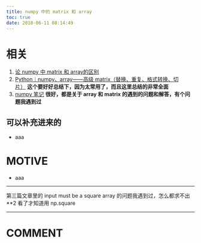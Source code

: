 ```yaml
---
title: numpy 中的 matrix 和 array
toc: true
date: 2018-06-11 08:14:49
---
```



# 相关

1. [论 numpy 中 matrix 和 array的区别](https://blog.csdn.net/vincentlipan/article/details/20717163)
2. [Python︱numpy、array——高级 matrix（替换、重复、格式转换、切片）](https://blog.csdn.net/sinat_26917383/article/details/52290505) **这个要好好总结下，因为太常用了，而且这里总结的非常全面**
3. [numpy 笔记](https://blog.csdn.net/niuniuyuh/article/details/71213179) **很好，都是关于 array 和 matrix 的遇到的问题和解答，有个问题我遇到过**




## 可以补充进来的






  * aaa




# MOTIVE






  * aaa





* * *





第三篇文章里的 input must be a square array 的问题我遇到过，怎么都求不出**2 看了才知道用 np.square





















* * *





# COMMENT
